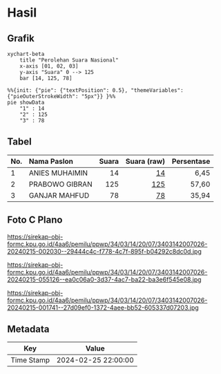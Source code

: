 # Hasil

## Grafik

```mermaid
xychart-beta
    title "Perolehan Suara Nasional"
    x-axis [01, 02, 03]
    y-axis "Suara" 0 --> 125
    bar [14, 125, 78]
```

```mermaid
%%{init: {"pie": {"textPosition": 0.5}, "themeVariables": {"pieOuterStrokeWidth": "5px"}} }%%
pie showData
    "1" : 14
    "2" : 125
    "3" : 78
```

## Tabel

| No. | Nama Paslon    | Suara | Suara (raw) | Persentase |
|:--- |:-------------- | -----:| -----------:| ----------:|
| 1   | ANIES MUHAIMIN | 14    | [14][p-1]   | 6,45       |
| 2   | PRABOWO GIBRAN | 125   | [125][p-2]  | 57,60      |
| 3   | GANJAR MAHFUD  | 78    | [78][p-3]   | 35,94      |


[p-1]: https://github.com/gigit-pemilu/pemilu-2024/blob/main/pilpres/hitung-suara/sub/34-di-yogyakarta/sub/03-gunungkidul/sub/14-gedangsari/sub/2007-tegalrejo/sub/026-tps/sub/paslon-1.txt
[p-2]: https://github.com/gigit-pemilu/pemilu-2024/blob/main/pilpres/hitung-suara/sub/34-di-yogyakarta/sub/03-gunungkidul/sub/14-gedangsari/sub/2007-tegalrejo/sub/026-tps/sub/paslon-2.txt
[p-3]: https://github.com/gigit-pemilu/pemilu-2024/blob/main/pilpres/hitung-suara/sub/34-di-yogyakarta/sub/03-gunungkidul/sub/14-gedangsari/sub/2007-tegalrejo/sub/026-tps/sub/paslon-3.txt

## Foto C Plano

https://sirekap-obj-formc.kpu.go.id/4aa6/pemilu/ppwp/34/03/14/20/07/3403142007026-20240215-002030--29444c4c-f778-4c7f-895f-b04292c8dc0d.jpg

https://sirekap-obj-formc.kpu.go.id/4aa6/pemilu/ppwp/34/03/14/20/07/3403142007026-20240215-055126--ea0c06a0-3d37-4ac7-ba22-ba3e6f545e08.jpg

https://sirekap-obj-formc.kpu.go.id/4aa6/pemilu/ppwp/34/03/14/20/07/3403142007026-20240215-001741--27d09ef0-1372-4aee-bb52-605337d07203.jpg


## Metadata

| Key        | Value               |
| ---------- | ------------------- |
| Time Stamp | 2024-02-25 22:00:00 |



